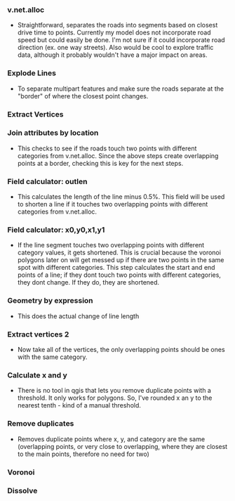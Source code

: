 ### v.net.alloc
- Straightforward, separates the roads into segments based on closest drive time to points. Currently my model does not incorporate road speed but could easily be done. I'm not sure if it could incorporate road direction (ex. one way streets). Also would be cool to explore traffic data, although it probably wouldn't have a major impact on areas.

### Explode Lines
- To separate multipart features and make sure the roads separate at the "border" of where the closest point changes.

### Extract Vertices

### Join attributes by location
- This checks to see if the roads touch two points with different categories from v.net.alloc. Since the above steps create overlapping points at a border, checking this is key for the next steps.

### Field calculator: outlen
- This calculates the length of the line minus 0.5%. This field will be used to shorten a line if it touches two overlapping points with different categories from v.net.alloc.

### Field calculator: x0,y0,x1,y1
- If the line segment touches two overlapping points with different category values, it gets shortened. This is crucial because the voronoi polygons later on will get messed up if there are two points in the same spot with different categories. This step calculates the start and end points of a line; if they dont touch two points with different categories, they dont change. If they do, they are shortened.

### Geometry by expression
- This does the actual change of line length

### Extract vertices 2
- Now take all of the vertices, the only overlapping points should be ones with the same category.

### Calculate x and y
- There is no tool in qgis that lets you remove duplicate points with a threshold. It only works for polygons. So, I've rounded x an y to the nearest tenth - kind of a manual threshold.

### Remove duplicates
- Removes duplicate points where x, y, and category are the same (overlapping points, or very close to overlapping, where they are closest to the main points, therefore no need for two)

### Voronoi

### Dissolve
